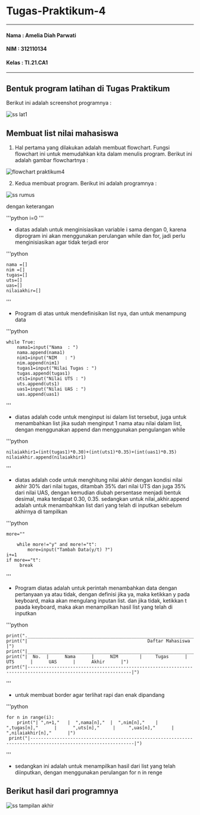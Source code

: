 # Tugas-Praktikum-4

***

#### Nama   : Amelia Diah Parwati
#### NIM    : 312110134
#### Kelas  : TI.21.CA1

---

## Bentuk program latihan di Tugas Praktikum
Berikut ini adalah screenshot programnya :

![ss lat1](https://user-images.githubusercontent.com/92660371/144609105-1ff2d5a7-b76b-4cd0-a569-7635ef779bc5.png)




## Membuat list nilai mahasiswa

1. Hal pertama yang dilakukan adalah membuat flowchart. Fungsi flowchart ini untuk memudahkan kita dalam menulis program. Berikut ini adalah gambar flowchartnya :

![flowchart praktikum4](https://user-images.githubusercontent.com/92660371/144609866-965cd798-081f-4094-beef-234d4c10b208.jpeg)


2. Kedua membuat program. Berikut ini adalah programnya :

![ss rumus](https://user-images.githubusercontent.com/92660371/144609897-f2ad372a-2e89-4acb-a755-d52de5a7097a.png)



dengan keterangan

'''python
    i=0
'''

*   diatas adalah untuk menginisiasikan variable i sama dengan 0, karena diprogram ini akan menggunakan perulangan while dan for, jadi perlu menginisiasikan agar tidak terjadi eror


'''python

    nama =[]
    nim =[]
    tugas=[]
    uts=[]
    uas=[]
    nilaiakhir=[]

'''
 

 * Program di atas untuk mendefinisikan list nya, dan untuk menampung data

 '''python

    while True:
        nama1=input("Nama  : ")
        nama.append(nama1)
        nim1=input("NIM   : ")
        nim.append(nim1)
        tugas1=input("Nilai Tugas : ")
        tugas.append(tugas1)
        uts1=input("Nilai UTS : ")
        uts.append(uts1)
        uas1=input("Nilai UAS : ")
        uas.append(uas1)
'''

* diatas adalah code untuk menginput isi dalam list tersebut, juga untuk menambahkan list jika sudah menginput 1 nama atau nilai dalam list, dengan menggunakan append dan menggunakan pengulangan while


'''python

    nilaiakhir1=(int(tugas1)*0.30)+(int(uts1)*0.35)+(int(uas1)*0.35)
    nilaiakhir.append(nilaiakhir1)

'''

* diatas adalah code untuk menghitung nilai akhir dengan kondisi nilai akhir 30% dari nilai tugas, ditambah 35% dari nilai UTS dan juga 35% dari nilai UAS, dengan kemudian diubah persentase menjadi bentuk desimal, maka terdapat 0.30, 0.35. sedangkan untuk nilai_akhir.append adalah untuk menambahkan list dari yang telah di inputkan sebelum akhirnya di tampilkan


'''python

    more=""

        while more!="y" and more!="t":
            more=input("Tambah Data(y/t) ?")
    i+=1
    if more=="t":
         break
'''

* Program diatas adalah untuk perintah menambahkan data dengan pertanyaan ya atau tidak, dengan definisi jika ya, maka ketikkan y pada keyboard, maka akan mengulang inputan list. dan jika tidak, ketikkan t paada keyboard, maka akan menampilkan hasil list yang telah di inputkan

'''python

    print("._____________________________________________________________________________________________________________.")
    print("|                                             Daftar Mahasiswa                                                |")
    print("|_____________________________________________________________________________________________________________|")
    print("|  No.  |      Nama      |      NIM        |     Tugas      |      UTS      |      UAS      |      Akhir      |")
    print("|-------------------------------------------------------------------------------------------------------------|")
'''

* untuk membuat border agar terlihat rapi dan enak dipandang

'''python

    for n in range(i):
        print("| ",n+1,"   |  ",nama[n],"  |  ",nim[n],"    |      ",tugas[n],"      |      ",uts[n],"     |     ",uas[n],"      |    ",nilaiakhir[n],"      |")
     print("|-------------------------------------------------------------------------------------------------------------|")
'''

* sedangkan ini adalah untuk menampilkan hasil dari list yang telah diinputkan, dengan menggunakan perulangan for n in renge



## Berikut hasil dari programnya

![ss tampilan akhir](https://user-images.githubusercontent.com/92660371/144609931-b729ee74-8ec1-4188-bf56-b5ba01b809b9.png)
